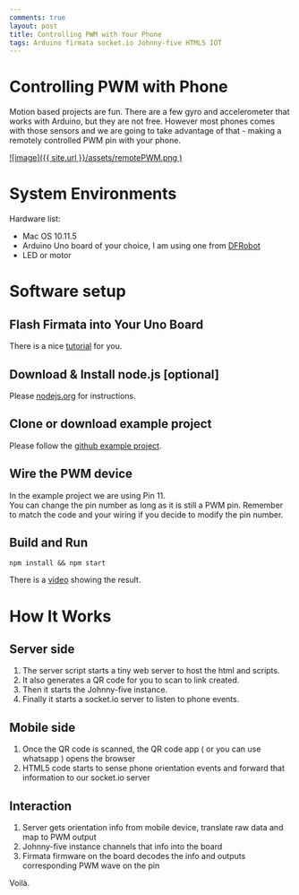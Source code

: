 ```yaml
---
comments: true
layout: post
title: Controlling PWM with Your Phone
tags: Arduino firmata socket.io Johnny-five HTML5 IOT
---
```


# Controlling PWM with Phone

Motion based projects are fun. There are a few gyro and accelerometer that works with Arduino, but
they are not free. However most phones comes with those sensors and we are going to take advantage
of that - making a remotely controlled PWM pin with your phone.

[![image]({{ site.url }}/assets/remotePWM.png )](https://youtu.be/R54YdTUsqu8)

# System Environments

Hardware list:

* Mac OS 10.11.5
* Arduino Uno board of your choice, I am using one from [DFRobot](http://www.dfrobot.com/index.php?route=product/product&product_id=838&search=uno&description=true)
* LED or motor

# Software setup

## Flash Firmata into Your Uno Board

There is a nice [tutorial](http://www.instructables.com/id/Arduino-Installing-Standard-Firmata/) for you.



## Download & Install node.js [optional]

Please [nodejs.org](http://nodejs.org) for instructions.


## Clone or download example project

Please follow the [github example project](https://github.com/rexpie/remotePWM).


## Wire the PWM device

In the example project we are using Pin 11.  
You can change the pin number as long as
it is still a PWM pin. Remember to match the code and your wiring if you decide to modify the pin number.


## Build and Run

    npm install && npm start

There is a [video](https://youtu.be/R54YdTUsqu8) showing the result.

# How It Works

## Server side

1. The server script starts a tiny web server to host the html and scripts.
2. It also generates a QR code for you to scan to link created.
3. Then it starts the Johnny-five instance.
4. Finally it starts a socket.io server to listen to phone events.


## Mobile side

1. Once the QR code is scanned, the QR code app ( or you can use whatsapp ) opens the browser
2. HTML5 code starts to sense phone orientation events and forward that information to our socket.io server

## Interaction

1. Server gets orientation info from mobile device, translate raw data and map to PWM output
2. Johnny-five instance channels that info into the board
3. Firmata firmware on the board decodes the info and outputs corresponding PWM wave on the pin

Voilà.
